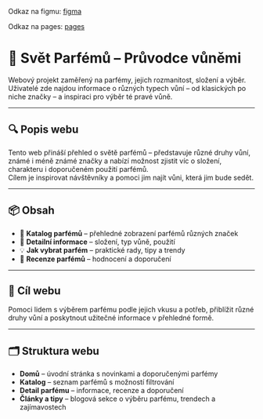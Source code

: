 Odkaz na figmu: [figma](https://www.figma.com/design/TmDmYhiAckfaJH16wMvkje/Proch%C3%A1zkaTom%C3%A1%C5%A1?t=22SgCWBWPQiFd9Q5-1)

Odkaz na pages: [pages](https://pslib-cz.github.io/2024-p2a-web-volnyprojekt-tomprochy77/)

# 🌸 Svět Parfémů – Průvodce vůněmi

Webový projekt zaměřený na parfémy, jejich rozmanitost, složení a výběr. Uživatelé zde najdou informace o různých typech vůní – od klasických po niche značky – a inspiraci pro výběr té pravé vůně.

---

## 🔍 Popis webu

Tento web přináší přehled o světě parfémů – představuje různé druhy vůní, známé i méně známé značky a nabízí možnost zjistit víc o složení, charakteru i doporučeném použití parfémů.  
Cílem je inspirovat návštěvníky a pomoci jim najít vůni, která jim bude sedět.

---

## 📦 Obsah

- 🧴 **Katalog parfémů** – přehledné zobrazení parfémů různých značek  
- 🔬 **Detailní informace** – složení, typ vůně, použití  
- 💡 **Jak vybrat parfém** – praktické rady, tipy a trendy  
- 📝 **Recenze parfémů** – hodnocení a doporučení

---

## 🎯 Cíl webu

Pomoci lidem s výběrem parfému podle jejich vkusu a potřeb, přiblížit různé druhy vůní a poskytnout užitečné informace v přehledné formě.

---

## 🗂️ Struktura webu

- **Domů** – úvodní stránka s novinkami a doporučenými parfémy  
- **Katalog** – seznam parfémů s možností filtrování  
- **Detail parfému** – informace, recenze a doporučení  
- **Články a tipy** – blogová sekce o výběru parfému, trendech a zajímavostech
